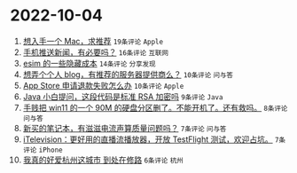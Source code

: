 # 2022-10-04

1. [想入手一个 Mac，求推荐](https://www.v2ex.com/t/884562) `19条评论` `Apple`
1. [手机推送新闻，有必要吗？](https://www.v2ex.com/t/884564) `16条评论` `互联网`
1. [esim 的一些隐藏成本](https://www.v2ex.com/t/884574) `14条评论` `分享发现`
1. [想弄个个人 blog，有推荐的服务器提供商么？](https://www.v2ex.com/t/884582) `10条评论` `问与答`
1. [App Store 申请退款失败怎么办](https://www.v2ex.com/t/884578) `10条评论` `Apple`
1. [Java 小白提问，这段代码是标准 RSA 加密吗](https://www.v2ex.com/t/884572) `9条评论` `Java`
1. [手贱把 win11 的一个 90M 的硬盘分区删了。不能开机了。还有救吗。](https://www.v2ex.com/t/884579) `8条评论` `问与答`
1. [新买的笔记本，有滋滋电流声算质量问题吗？](https://www.v2ex.com/t/884569) `7条评论` `问与答`
1. [iTelevision：更好用的直播流播放器，开放 TestFlight 测试，欢迎占坑。](https://www.v2ex.com/t/884568) `7条评论` `iPhone`
1. [我真的好爱杭州这城市 到处在修路](https://www.v2ex.com/t/884596) `6条评论` `杭州`
